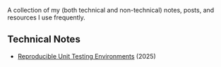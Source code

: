 A collection of my (both technical and non-technical) notes, posts, and resources I use frequently.

## Technical Notes
- [Reproducible Unit Testing Environments](./notes/reproducable-testing.md) (2025)
